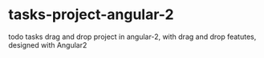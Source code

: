 # tasks-project-angular-2
todo tasks drag and drop project in angular-2, with drag and drop featutes, designed with Angular2  
